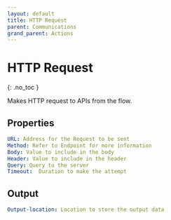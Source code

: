 ```yaml
---
layout: default
title: HTTP Request
parent: Communications
grand_parent: Actions
---
```


# HTTP Request
{: .no_toc }

Makes HTTP request to APIs from the flow.

## Properties
```yaml
URL: Address for the Request to be sent
Method: Refer to Endpoint for more information
Body: Value to include in the body
Header: Value to include in the header
Query: Query to the server
Timeout:  Duration to make the attempt
```
## Output
```yaml
Output-location: Location to store the output data
```
